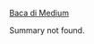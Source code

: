 <!--START_SECTION:medium-->
[Baca di Medium](https://medium.com/@dikaelsaputra/netbeans-praktik-dasar-java-kelas-dan-objek-58e1f14e832a?source=rss-272e0aace4a6------2)

Summary not found.
<!--END_SECTION:medium-->